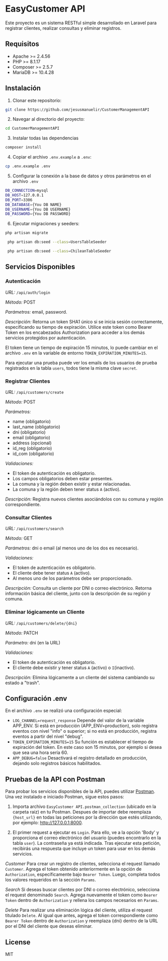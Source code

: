 # EasyCustomer API

Este proyecto es un sistema RESTful simple desarrollado en Laravel para registrar clientes, realizar consultas y eliminar registros.

## Requisitos

- Apache >= 2.4.56
- PHP >= 8.1.17
- Composer >= 2.5.7
- MariaDB >= 10.4.28

## Instalación

1. Clonar este repositorio: 
```sh 
git clone https://github.com/jesusmanuelir/CustomerManagementAPI
```
2. Navegar al directorio del proyecto: 
```sh 
cd CustomerManagementAPI
```
3. Instalar todas las dependencias
```sh
composer install
```
4. Copiar el archivo `.env.example` a `.env`: 
```sh 
cp .env.example .env
```
5. Configurar la conexión a la base de datos y otros parámetros en el archivo `.env`
```sh 
DB_CONNECTION=mysql
DB_HOST=127.0.0.1
DB_PORT=3306
DB_DATABASE={You DB NAME}
DB_USERNAME={You DB USERNAME}
DB_PASSWORD={You DB PASSWORD}
```
6. Ejecutar migraciones y seeders: 
```sh 
php artisan migrate
```
```sh
 php artisan db:seed --class=UsersTableSeeder
``` 
```sh
 php artisan db:seed --class=ChileanTableSeeder
 ```

## Servicios Disponibles

### Autenticación

*URL:* `/api/auth/login`

*Método:* POST

*Parámetros:* email, password.

*Descripción:* Retorna un token SHA1 único si se inicia sesión correctamente, especificando su tiempo de expiración. Utilice este token como Bearer Token en los encabezados Authorization para acceder a los demás servicios protegidos por autenticación.

El token tiene un tiempo de expiración 15 minutos, lo puede cambiar en el archivo `.env` en la variable de entorno `TOKEN_EXPIRATION_MINUTES=15`.

Para ejecutar una prueba puede ver los emails de los usuarios de prueba registrados en la tabla `users`, todos tiene la misma clave `secret`.

### Registrar Clientes 

*URL:* `/api/customers/create`

*Método:* POST

*Parámetros:*
- name (obligatorio)
- last_name (obligatorio)
- dni (obligatorio)
- email (obligatorio)
- address (opcional)
- id_reg (obligatorio)
- id_com (obligatorio)

*Validaciones:*
- El token de autenticación es obligatorio.
- Los campos obligatorios deben estar presentes.
- La comuna y la región deben existir y estar relacionadas.
- La comuna y la región deben tener status `A` (activo).

*Descripción:* Registra nuevos clientes asociándolos con su comuna y región correspondiente.

### Consultar Clientes

*URL:* `/api/customers/search`

*Método:* GET

*Parámetros:* dni o email (al menos uno de los dos es necesario).

*Validaciones:*
- El token de autenticación es obligatorio.
- El cliente debe tener status `A` (activo).
- Al menos uno de los parámetros debe ser proporcionado.

*Descripción:* Consulta un cliente por DNI o correo electrónico. Retorna información básica del cliente, junto con la descripción de su región y comuna.

### Eliminar lógicamente un Cliente

*URL:* `/api/customers/delete/{dni}`

 *Método:* PATCH

 *Parámetro:* dni (en la URL)
 
 *Validaciones:*
 - El token de autenticación es obligatorio.
 - El cliente debe existir y tener status `A` (activo) o `I`(inactivo).

*Descripción:* Elimina lógicamente a un cliente del sistema cambiando su estado a "trash".
## Configuración .env
En el archivo `.env` se realizó una configuración especial:
- `LOG_CHANNEL=request_response` Depende del valor de la variable APP_ENV. Si está en producción (APP_ENV=production), solo registra eventos con nivel "info" o superior; si no está en producción, registra eventos a partir del nivel "debug".
- `TOKEN_EXPIRATION_MINUTES=15` Su función es establecer el tiempo de expiración del token. En este caso son 15 minutos, por ejemplo si desea que sea una hora sería 60. 
- `APP_DEBUG=false` Desactivará el registro detallado en producción, dejando solo registros básicos habilitados.

## Pruebas de la API con Postman

Para probar los servicios disponibles de la API, puedes utilizar [Postman](https://www.postman.com/). Una vez instalado e iniciado Postman, sigue estos pasos:

1. Importa archivo `EasyCustomer API.postman_collection` (ubicado en la carpeta raiz) en tu Postman. Despues de importar debe reemplaza `{host_url}` en todas las peticiones por la dirección que estés utilizando, por ejemplo: http://127.0.0.1:8000.

2. El primer request a ejecutar es `Login`. Para ello, ve a la opción 'Body' y proporciona el correo electrónico del usuario (puedes encontrarlo en la tabla `user`). La contraseña ya está indicada. Tras ejecutar esta petición, recibirás una respuesta que incluye un token para usar en los demás servicios.

*Customer*
Para crear un registro de clientes, selecciona el request llamado `Customer`. Agrega el token obtenido anteriormente en la opción de `Authorization`, específicamente bajo `Bearer Token`. Luego, completa todos los valores requeridos en la sección `Params`.

*Search*
Si deseas buscar clientes por DNI o correo electrónico, selecciona el request denominado `Search`. Agrega nuevamente el token como `Bearer Token` dentro de `Authorization` y rellena los campos necesarios en `Params`.

*Delete*
Para realizar una eliminación lógica del cliente, utiliza el request titulado `Delete`. Al igual que antes, agrega el token correspondiente como `Bearer Token` dentro de `Authorization` y reemplaza {dni} dentro de la URL por el DNI del cliente que deseas eliminar.
## License

MIT
